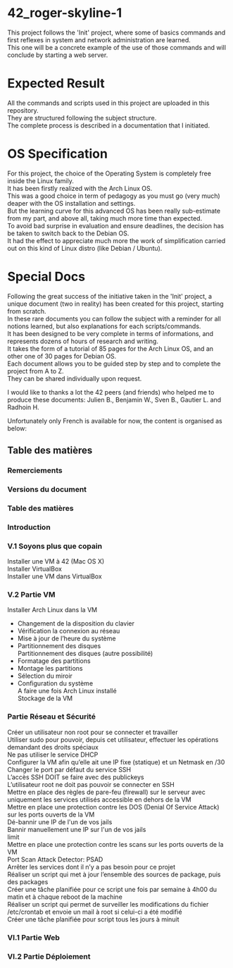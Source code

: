 # 42_roger-skyline-1
This project follows the 'Init' project, where some of basics commands and first reflexes in system and network administration are learned.  
This one will be a concrete example of the use of those commands and will conclude by starting a web server. 

# Expected Result
All the commands and scripts used in this project are uploaded in this repository.  
They are structured following the subject structure.  
The complete process is described in a documentation that I initiated.

# OS Specification
For this project, the choice of the Operating System is completely free inside the Linux family.  
It has been firstly realized with the Arch Linux OS.  
This was a good choice in term of pedagogy as you must go (very much) deaper with the OS installation and settings.  
But the learning curve for this advanced OS has been really sub-estimate from my part, and above all, taking much more time than expected.  
To avoid bad surprise in evaluation and ensure deadlines, the decision has be taken to switch back to the Debian OS.  
It had the effect to appreciate much more the work of simplification carried out on this kind of Linux distro (like Debian / Ubuntu).

# Special Docs
Following the great success of the initiative taken in the 'Init' project, a unique document (two in reality) has been created for this project, starting from scratch.  
In these rare documents you can follow the subject with a reminder for all notions learned, but also explanations for each scripts/commands.  
It has been designed to be very complete in terms of informations, and represents dozens of hours of research and writing.  
It takes the form of a tutorial of 85 pages for the Arch Linux OS, and an other one of 30 pages for Debian OS.  
Each document allows you to be guided step by step and to complete the project from A to Z.  
They can be shared individually upon request.  

I would like to thanks a lot the 42 peers (and friends) who helped me to produce these documents: Julien B., Benjamin W., Sven B., Gautier L. and Radhoin H.  

Unfortunately only French is available for now, the content is organised as below:

## Table des matières

### Remerciements
### Versions du document
### Table des matières
### Introduction
### V.1 Soyons plus que copain
Installer une VM à 42 (Mac OS X)  
Installer VirtualBox  
Installer une VM dans VirtualBox  
### V.2 Partie VM
Installer Arch Linux dans la VM  
- Changement de la disposition du clavier  
- Vérification la connexion au réseau  
- Mise à jour de l’heure du système  
- Partitionnement des disques  
Partitionnement des disques (autre possibilité)  
- Formatage des partitions  
- Montage les partitions  
- Sélection du miroir  
- Configuration du système  
A faire une fois Arch Linux installé  
Stockage de la VM  
### Partie Réseau et Sécurité
Créer un utilisateur non root pour se connecter et travailler  
Utiliser sudo pour pouvoir, depuis cet utilisateur, effectuer les opérations demandant des droits spéciaux  
Ne pas utiliser le service DHCP  
Configurer la VM afin qu’elle ait une IP fixe (statique) et un Netmask en /30  
Changer le port par défaut du service SSH  
L’accès SSH DOIT se faire avec des publickeys  
L’utilisateur root ne doit pas pouvoir se connecter en SSH  
Mettre en place des règles de pare-feu (firewall) sur le serveur avec uniquement les services utilisés accessible en dehors de la VM  
Mettre en place une protection contre les DOS (Denial Of Service Attack) sur les ports ouverts de la VM  
Dé-bannir une IP de l'un de vos jails  
Bannir manuellement une IP sur l'un de vos jails  
limit  
Mettre en place une protection contre les scans sur les ports ouverts de la VM  
Port Scan Attack Detector: PSAD  
Arrêter les services dont il n’y a pas besoin pour ce projet  
Réaliser un script qui met à jour l’ensemble des sources de package, puis des packages  
Créer une tâche planifiée pour ce script une fois par semaine à 4h00 du matin et à chaque reboot de la machine  
Réaliser un script qui permet de surveiller les modifications du fichier /etc/crontab et envoie un mail à root si celui-ci a été modifié  
Créer une tâche planifiée pour script tous les jours à minuit  
### VI.1 Partie Web
### VI.2 Partie Déploiement
